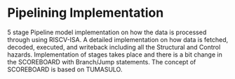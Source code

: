 # Pipelining Implementation

5 stage Pipeline model implementation on how the data is processed through using RISCV-ISA. A detailed implementation on how data is fetched, decoded, executed, and writeback including all the Structural and Control hazards. Implementation of stages takes place and there is a bit change in the SCOREBOARD with Branch/Jump statements. The concept of SCOREBOARD is based on TUMASULO. 

